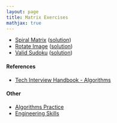 ```yaml
---
layout: page
title: Matrix Exercises
mathjax: true
---
```


* [Spiral Matrix](https://leetcode.com/problems/spiral-matrix/) ([solution](/engineering_skills/solutions/spiral))
* [Rotate Image](https://leetcode.com/problems/rotate-image/) ([solution](/engineering_skills/solutions/rotate))
* [Valid Sudoku](https://leetcode.com/problems/valid-sudoku/) ([solution](/engineering_skills/solutions/valid_sudoku))

#### References
* [Tech Interview Handbook - Algorithms](https://www.techinterviewhandbook.org/algorithms/study-cheatsheet/) 

#### Other
* [Algorithms Practice](algorithms_practice.md)
* [Engineering Skills](../engineering_skills.md)